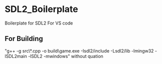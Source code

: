 # SDL2_Boilerplate
Boilerplate for SDL2 For VS code

## For Building 
"g++ -g src\\*.cpp -o build\\game.exe -Isdl2/include -Lsdl2/lib -lmingw32 -lSDL2main -lSDL2 -mwindows"
without quation
